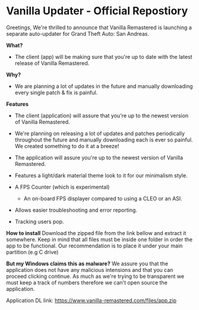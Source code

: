 # Vanilla Updater - Official Repostiory

Greetings,
We're thrilled to announce that Vanilla Remastered is launching a separate auto-updater for Grand Theft Auto: San Andreas. 

**What?**
- The client (app) will be making sure that you're up to date with the latest release of Vanilla Remastered.

**Why?**
- We are planning a lot of updates in the future and manually downloading every single patch & fix is painful. 

**Features**
- The client (application) will assure that you're up to the newest version of Vanilla Remastered.

- We're planning on releasing a lot of updates and patches periodically throughout the future and manually downloading each is ever so painful. We created something to do it at a breeze!

- The application will assure you're up to the newest version of Vanilla Remastered.
- Features a light/dark material theme look to it for our minimalism style.
- A FPS Counter (which is experimental) 
     - An on-board FPS displayer compared to using a CLEO or an ASI.

- Allows easier troubleshooting and error reporting.
- Tracking users pop.

**How to install**
Download the zipped file from the link bellow and extract it somewhere. Keep in mind that all files must be inside one folder in order the app to be functional. Our recommendation is to place it under your main partition (e.g C drive)

**But my Windows claims this as malware?**
We assure you that the application does not have any malicious intensions and that you can proceed clicking continue. As much as we're trying to be transparent we must keep a track of numbers therefore we can't open source the application. 

Application DL link: https://www.vanilla-remastered.com/files/app.zip
